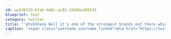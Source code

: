 ```yaml
---
id: ac6367d3-bfab-448c-ac81-d3d6be289f43
blueprint: text
category: twitter
title: "'@tehShane Well it's one of the strongest brands out there which is awesome for them.  But yeah: http://j.mp/mhfreH"
caption: '<span class="username username_linked">@<a href="https://twitter.com/tehShane" title="Shane Lawrence">tehShane</a></span> Well it''s one of the strongest brands out there which is awesome for them.  But yeah: http://j.mp/mhfreH'
---
```

